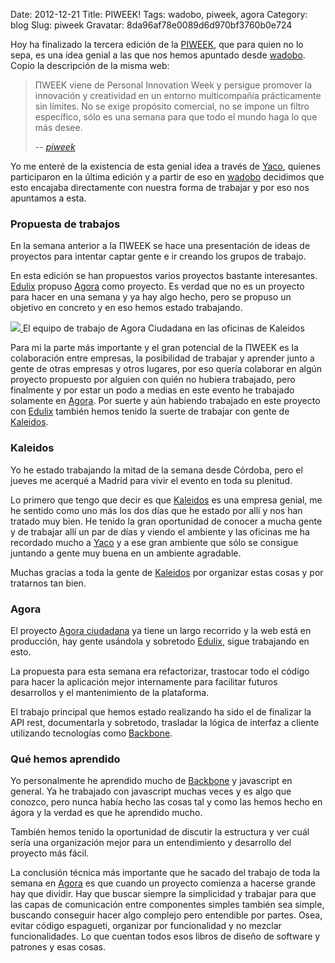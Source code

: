 Date: 2012-12-21
Title: PIWEEK!
Tags: wadobo, piweek, agora
Category: blog
Slug: piweek
Gravatar: 8da96af78e0089d6d970bf3760b0e724

Hoy ha finalizado la tercera edición de la [PIWEEK][3], que para quien
no lo sepa, es una idea genial a las que nos hemos apuntado desde
[wadobo][1]. Copio la descripción de la misma web:

> ΠWEEK viene de Personal Innovation Week y persigue promover la
> innovación y creatividad en un entorno multicompañía prácticamente sin
> límites. No se exige propósito comercial, no se impone un filtro
> específico, sólo es una semana para que todo el mundo haga lo que más
> desee.
>
> -- <cite>[piweek][4]</cite>

Yo me enteré de la existencia de esta genial idea a través de
[Yaco][5], quienes participaron en la última edición y a partir de eso
en [wadobo][1] decidimos que esto encajaba directamente con nuestra
forma de trabajar y por eso nos apuntamos a esta.

### Propuesta de trabajos

En la semana anterior a la ΠWEEK se hace una presentación de ideas de
proyectos para intentar captar gente e ir creando los grupos de
trabajo.

En esta edición se han propuestos varios proyectos bastante
interesantes. [Edulix][6] propuso [Agora][7] como proyecto. Es verdad
que no es un proyecto para hacer en una semana y ya hay algo hecho,
pero se propuso un objetivo en concreto y en eso hemos estado
trabajando.

<p class="img">
    <a href="/static/pictures/agora-piweek.jpg">
        <img src="/static/pictures/agora-piweek.jpg" />
    </a>
    El equipo de trabajo de Agora Ciudadana en las oficinas de Kaleidos
</p>

Para mi la parte más importante y el gran potencial de la ΠWEEK es la
colaboración entre empresas, la posibilidad de trabajar y aprender
junto a gente de otras empresas y otros lugares, por eso quería
colaborar en algún proyecto propuesto por alguien con quién no hubiera
trabajado, pero finalmente y por estar un podo a medias en este evento
he trabajado solamente en [Agora][7]. Por suerte y aún habiendo
trabajado en este proyecto con [Edulix][6] también hemos tenido la
suerte de trabajar con gente de [Kaleidos][2].

### Kaleidos

Yo he estado trabajando la mitad de la semana desde Córdoba, pero el
jueves me acerqué a Madrid para vivir el evento en toda su plenitud.

Lo primero que tengo que decir es que [Kaleidos][2] es una empresa
genial, me he sentido como uno más los dos días que he estado por allí
y nos han tratado muy bien. He tenido la gran oportunidad de conocer a
mucha gente y de trabajar allí un par de días y viendo el ambiente y
las oficinas me ha recordado mucho a [Yaco][5] y a ese gran ambiente
que sólo se consigue juntando a gente muy buena en un ambiente
agradable.

Muchas gracias a toda la gente de [Kaleidos][2] por organizar estas
cosas y por tratarnos tan bien.

### Agora

El proyecto [Agora ciudadana][7] ya tiene un largo recorrido y la web
está en producción, hay gente usándola y sobretodo [Edulix][6], sigue
trabajando en esto.

La propuesta para esta semana era refactorizar, trastocar todo el
código para hacer la aplicación mejor internamente para facilitar
futuros desarrollos y el mantenimiento de la plataforma.

El trabajo principal que hemos estado realizando ha sido el de
finalizar la API rest, documentarla y sobretodo, trasladar la lógica
de interfaz a cliente utilizando tecnologías como [Backbone][8].

### Qué hemos aprendido

Yo personalmente he aprendido mucho de [Backbone][8] y javascript en
general. Ya he trabajado con javascript muchas veces y es algo que
conozco, pero nunca había hecho las cosas tal y como las hemos hecho
en ágora y la verdad es que he aprendido mucho.

También hemos tenido la oportunidad de discutir la estructura y ver
cuál sería una organización mejor para un entendimiento y desarrollo del
proyecto más fácil.

La conclusión técnica más importante que he sacado del trabajo de toda
la semana en [Agora][7] es que cuando un proyecto comienza a hacerse
grande hay que dividir. Hay que buscar siempre la simplicidad y
trabajar para que las capas de comunicación entre componentes simples
también sea simple, buscando conseguir hacer algo complejo pero
entendible por partes. Osea, evitar código espagueti, organizar por
funcionalidad y no mezclar funcionalidades. Lo que cuentan todos esos
libros de diseño de software y patrones y esas cosas.

[1]: http://wadobo.com/
[2]: http://kaleidos.net/
[3]: http://piweek.es/
[4]: http://piweek.es/?page_id=2
[5]: http://yaco.es
[6]: https://edulix.wordpress.com/
[7]: http://agoravoting.com/
[8]: http://backbonejs.org
